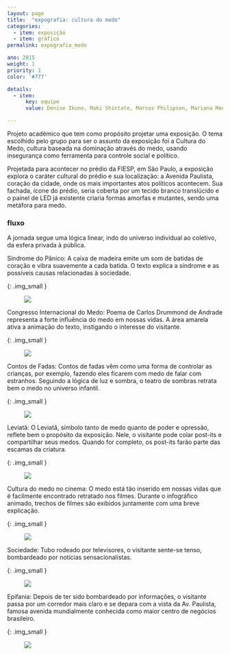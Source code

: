 ```yaml
---
layout: page
title:  "expografia: cultura do medo"
categories:
  - item: exposição
  - item: gráfico
permalink: expografia_medo

ano: 2015
weight: 1
priority: 1
color: '#777'

details:
  - item:
      key: equipe
      value: Denise Ikuno, Maki Shintate, Marcos Philipson, Mariana Menegon e Vivian Fugiwara

---
```


Projeto acadêmico que tem como propósito projetar uma exposição. O tema escolhido pelo grupo para ser o assunto da exposição foi a Cultura do Medo, cultura baseada na dominação através do medo, usando insegurança como ferramenta para controle social e político.

Projetada para acontecer no prédio da FIESP, em São Paulo, a exposição explora o caráter cultural do prédio e sua localização: a Avenida Paulista, coração da cidade, onde os mais importantes atos políticos acontecem. Sua fachada, ícone do prédio, seria coberta por um tecido branco translúcido e o painel de LED já existente criaria formas amorfas e mutantes, sendo uma metáfora para medo.

### fluxo

A jornada segue uma lógica linear, indo do universo individual ao coletivo, da esfera privada à pública.

Síndrome do Pânico: A caixa de madeira emite um som de batidas de coração e vibra suavemente a cada batida. O texto explica a síndrome e as possíveis causas relacionadas à sociedade.

{: .img_small }
<figure><img src="{{ site.baseurl }}/assets/medo/medo1.png"/></figure>

Congresso Internacional do Medo: Poema de Carlos Drummond de Andrade representa a forte influência do medo em nossas vidas. A área amarela ativa a animação do texto, instigando o interesse do visitante.

{: .img_small }
<figure><img src="{{ site.baseurl }}/assets/medo/medo2.png"/></figure>

Contos de Fadas: Contos de fadas vêm como uma forma de controlar as crianças, por exemplo, fazendo eles ficarem com medo de falar com estranhos. Seguindo a lógica de luz e sombra, o teatro de sombras retrata bem o medo no universo infantil.

{: .img_small }
<figure><img src="{{ site.baseurl }}/assets/medo/medo3.png"/></figure>

Leviatã: O Leviatã, símbolo tanto de medo quanto de poder e opressão, reflete bem o propósito da exposição. Nele, o visitante pode colar post-its e compartilhar seus medos. Quando for completo, os post-its farão parte das escamas da criatura.

{: .img_small }
<figure><img src="{{ site.baseurl }}/assets/medo/medo4.png"/></figure>

Cultura do medo no cinema: O medo está tão inserido em nossas vidas que é facilmente encontrado retratado nos filmes. Durante o infográfico animado, trechos de filmes são exibidos juntamente com uma breve explicação.

{: .img_small }
<figure><img src="{{ site.baseurl }}/assets/medo/medo5.png"/></figure>

Sociedade: Tubo rodeado por televisores, o visitante sente-se tenso, bombardeado por notícias sensacionalistas.

{: .img_small }
<figure><img src="{{ site.baseurl }}/assets/medo/medo6.png"/></figure>

Epifania: Depois de ter sido bombardeado por informações, o visitante passa por um corredor mais claro e se depara com a vista da Av. Paulista, famosa avenida mundialmente conhecida como maior centro de negócios brasileiro.

{: .img_small }
<figure><img src="{{ site.baseurl }}/assets/medo/medo7.png"/></figure>
